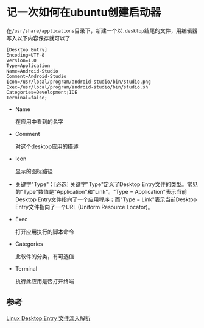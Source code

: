 # 记一次如何在ubuntu创建启动器

在`/usr/share/applications`目录下，新建一个以`.desktop`结尾的文件，用编辑器写入以下内容保存就可以了

```properties
[Desktop Entry]
Encoding=UTF-8
Version=1.0
Type=Application
Name=Android-Studio
Comment=Android-Studio
Icon=/usr/local/program/android-studio/bin/studio.png
Exec=/usr/local/program/android-studio/bin/studio.sh
Categories=Development;IDE
Terminal=false;
```

+ Name

    在应用中看到的名字

+ Comment

    对这个desktop应用的描述

+ Icon

    显示的图标路径

+ 关键字"Type"：[必选]
     关键字"Type"定义了Desktop Entry文件的类型。常见的"Type"数值是"Application"和"Link"。"Type =  Application"表示当前Desktop Entry文件指向了一个应用程序；而"Type = Link"表示当前Desktop  Entry文件指向了一个URL (Uniform Resource Locator)。

+ Exec

    打开应用执行的脚本命令

+ Categories

    此软件的分类，有可选值

+ Terminal

    执行此应用是否打开终端



## 参考

[Linux Desktop Entry 文件深入解析](https://www.ibm.com/developerworks/cn/linux/l-cn-dtef/index.html)

